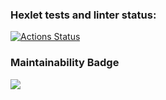 ### Hexlet tests and linter status:
[![Actions Status](https://github.com/MoldavianDron/frontend-project-lvl3/workflows/hexlet-check/badge.svg)](https://github.com/MoldavianDron/frontend-project-lvl3/actions)
### Maintainability Badge
<a href="https://codeclimate.com/github/MoldavianDron/frontend-project-lvl3/maintainability"><img src="https://api.codeclimate.com/v1/badges/85eea09cf6b437c071b7/maintainability" /></a>